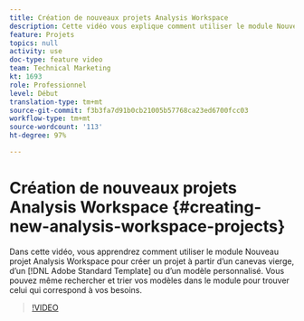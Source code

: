 ```yaml
---
title: Création de nouveaux projets Analysis Workspace
description: Cette vidéo vous explique comment utiliser le module Nouveau projet Analysis Workspace pour créer un projet à partir dʼun canevas vierge, dʼun modèle standard dʼAdobe ou dʼun modèle personnalisé. Vous pouvez même rechercher et trier vos modèles dans le module pour trouver celui qui correspond à vos besoins.
feature: Projets
topics: null
activity: use
doc-type: feature video
team: Technical Marketing
kt: 1693
role: Professionnel
level: Début
translation-type: tm+mt
source-git-commit: f3b3fa7d91b0cb21005b57768ca23ed6700fcc03
workflow-type: tm+mt
source-wordcount: '113'
ht-degree: 97%

---
```



# Création de nouveaux projets Analysis Workspace {#creating-new-analysis-workspace-projects}

Dans cette vidéo, vous apprendrez comment utiliser le module Nouveau projet Analysis Workspace pour créer un projet à partir dʼun canevas vierge, dʼun [!DNL Adobe Standard Template] ou dʼun modèle personnalisé. Vous pouvez même rechercher et trier vos modèles dans le module pour trouver celui qui correspond à vos besoins.

>[!VIDEO](https://video.tv.adobe.com/v/23233/?quality=12)
